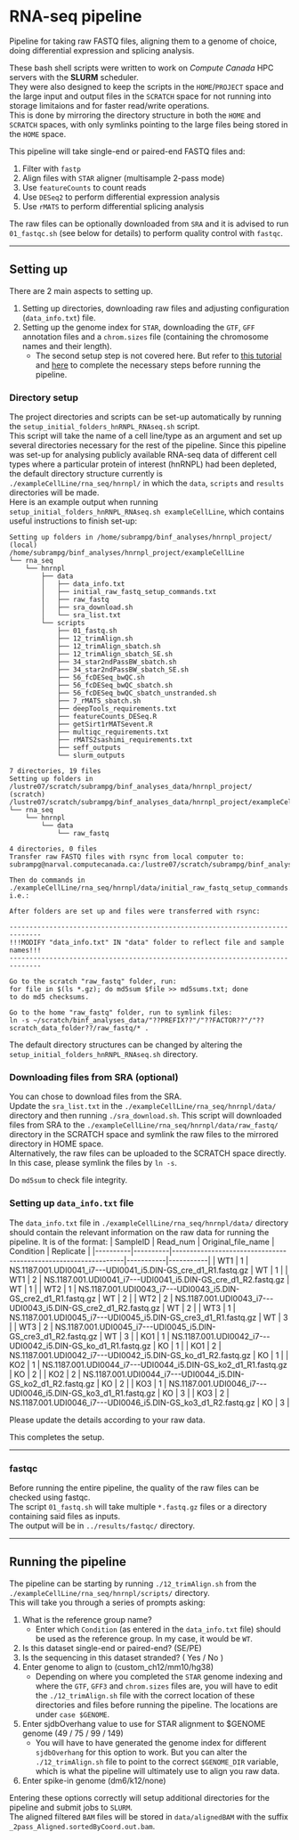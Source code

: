# RNA-seq pipeline

Pipeline for taking raw FASTQ files, aligning them to a genome of choice, doing differential expression and splicing analysis.

These bash shell scripts were written to work on *Compute Canada* HPC servers with the **SLURM** scheduler.  
They were also designed to keep the scripts in the `HOME`/`PROJECT` space and the large input and output files in the `SCRATCH` space for not running into storage limitaions and for faster read/write operations.  
This is done by mirroring the directory structure in both the `HOME` and `SCRATCH` spaces, with only symlinks pointing to the large files being stored in the `HOME` space. 

This pipeline will take single-end or paired-end FASTQ files and:
1. Filter with `fastp`
2. Align files with `STAR` aligner (multisample 2-pass mode)
3. Use `featureCounts` to count reads
4. Use `DESeq2` to perform differential expression analysis
5. Use `rMATS` to perform differential splicing analysis

The raw files can be optionally downloaded from `SRA` and it is advised to run `01_fastqc.sh` (see below for details) to perform quality control with `fastqc`.
___
## Setting up
There are 2 main aspects to setting up.
1. Setting up directories, downloading raw files and adjusting configuration (`data_info.txt`) file.
2. Setting up the genome index for `STAR`, downloading the `GTF`, `GFF` annotation files and a `chrom.sizes` file (containing the chromosome names and their length).
    * The second setup step is not covered here. But refer to [this tutorial](https://hbctraining.github.io/Intro-to-rnaseq-hpc-O2/lessons/03_alignment.html) and [here](https://www.biostars.org/p/173963/) to complete the necessary steps before running the pipeline. 
### Directory setup
The project directories and scripts can be set-up automatically by running the `setup_initial_folders_hnRNPL_RNAseq.sh` script.  
This script will take the name of a cell line/type as an argument and set up several directories necessary for the rest of the pipeline.
Since this pipeline was set-up for analysing publicly available RNA-seq data of different cell types where a particular protein of interest (hnRNPL) had been depleted, the default directory structure currently is `./exampleCellLine/rna_seq/hnrnpl/` in which the `data`, `scripts` and `results` directories will be made.  
Here is an example output when running `setup_initial_folders_hnRNPL_RNAseq.sh exampleCellLine`, which contains useful instructions to finish set-up:
```
Setting up folders in /home/subrampg/binf_analyses/hnrnpl_project/ (local)
/home/subrampg/binf_analyses/hnrnpl_project/exampleCellLine
└── rna_seq
    └── hnrnpl
        ├── data
        │   ├── data_info.txt
        │   ├── initial_raw_fastq_setup_commands.txt
        │   ├── raw_fastq
        │   ├── sra_download.sh
        │   └── sra_list.txt
        └── scripts
            ├── 01_fastq.sh
            ├── 12_trimAlign.sh
            ├── 12_trimAlign_sbatch.sh
            ├── 12_trimAlign_sbatch_SE.sh
            ├── 34_star2ndPassBW_sbatch.sh
            ├── 34_star2ndPassBW_sbatch_SE.sh
            ├── 56_fcDESeq_bwQC.sh
            ├── 56_fcDESeq_bwQC_sbatch.sh
            ├── 56_fcDESeq_bwQC_sbatch_unstranded.sh
            ├── 7_rMATS_sbatch.sh
            ├── deepTools_requirements.txt
            ├── featureCounts_DESeq.R
            ├── getSirt1rMATSevent.R
            ├── multiqc_requirements.txt
            ├── rMATS2sashimi_requirements.txt
            ├── seff_outputs
            └── slurm_outputs

7 directories, 19 files
Setting up folders in /lustre07/scratch/subrampg/binf_analyses_data/hnrnpl_project/ (scratch)
/lustre07/scratch/subrampg/binf_analyses_data/hnrnpl_project/exampleCellLine
└── rna_seq
    └── hnrnpl
        └── data
            └── raw_fastq

4 directories, 0 files
Transfer raw FASTQ files with rsync from local computer to:
subrampg@narval.computecanada.ca:/lustre07/scratch/subrampg/binf_analyses_data/hnrnpl_project//exampleCellLine/rna_seq/hnrnpl/data/raw_fastq/

Then do commands in ./exampleCellLine/rna_seq/hnrnpl/data/initial_raw_fastq_setup_commands.txt, i.e.:

After folders are set up and files were transferred with rsync:

------------------------------------------------------------------------------
!!!MODIFY "data_info.txt" IN "data" folder to reflect file and sample names!!!
------------------------------------------------------------------------------

Go to the scratch "raw_fastq" folder, run:
for file in $(ls *.gz); do md5sum $file >> md5sums.txt; done
to do md5 checksums.

Go to the home "raw_fastq" folder, run to symlink files:
ln -s ~/scratch/binf_analyses_data/"??PREFIX??"/"??FACTOR??"/"??scratch_data_folder??/raw_fastq/* .
```

The default directory structures can be changed by altering the `setup_initial_folders_hnRNPL_RNAseq.sh` directory.

### Downloading files from SRA (optional)
You can chose to download files from the SRA.  
Update the `sra_list.txt` in the `./exampleCellLine/rna_seq/hnrnpl/data/` directory and then running `./sra_download.sh`. This script will downloaded files from SRA to the `./exampleCellLine/rna_seq/hnrnpl/data/raw_fastq/` directory in the SCRATCH space and symlink the raw files to the mirrored directory in HOME space.  
Alternatively, the raw files can be uploaded to the SCRATCH space directly. In this case, please symlink the files by `ln -s`.  

Do `md5sum` to check file integrity.

### Setting up `data_info.txt` file
The `data_info.txt` file in `./exampleCellLine/rna_seq/hnrnpl/data/` directory should contain the relevant information on the raw data for running the pipeline.
It is of the format:
| SampleID | Read_num | Original_file_name                                             | Condition | Replicate |
|----------|----------|----------------------------------------------------------------|-----------|-----------|
| WT1      | 1        | NS.1187.001.UDI0041_i7---UDI0041_i5.DIN-GS_cre_d1_R1.fastq.gz  | WT        | 1         |
| WT1      | 2        | NS.1187.001.UDI0041_i7---UDI0041_i5.DIN-GS_cre_d1_R2.fastq.gz  | WT        | 1         |
| WT2      | 1        | NS.1187.001.UDI0043_i7---UDI0043_i5.DIN-GS_cre2_d1_R1.fastq.gz | WT        | 2         |
| WT2      | 2        | NS.1187.001.UDI0043_i7---UDI0043_i5.DIN-GS_cre2_d1_R2.fastq.gz | WT        | 2         |
| WT3      | 1        | NS.1187.001.UDI0045_i7---UDI0045_i5.DIN-GS_cre3_d1_R1.fastq.gz | WT        | 3         |
| WT3      | 2        | NS.1187.001.UDI0045_i7---UDI0045_i5.DIN-GS_cre3_d1_R2.fastq.gz | WT        | 3         |
| KO1      | 1        | NS.1187.001.UDI0042_i7---UDI0042_i5.DIN-GS_ko_d1_R1.fastq.gz   | KO        | 1         |
| KO1      | 2        | NS.1187.001.UDI0042_i7---UDI0042_i5.DIN-GS_ko_d1_R2.fastq.gz   | KO        | 1         |
| KO2      | 1        | NS.1187.001.UDI0044_i7---UDI0044_i5.DIN-GS_ko2_d1_R1.fastq.gz  | KO        | 2         |
| KO2      | 2        | NS.1187.001.UDI0044_i7---UDI0044_i5.DIN-GS_ko2_d1_R2.fastq.gz  | KO        | 2         |
| KO3      | 1        | NS.1187.001.UDI0046_i7---UDI0046_i5.DIN-GS_ko3_d1_R1.fastq.gz  | KO        | 3         |
| KO3      | 2        | NS.1187.001.UDI0046_i7---UDI0046_i5.DIN-GS_ko3_d1_R2.fastq.gz  | KO        | 3         |

Please update the details according to your raw data.

This completes the setup.
_____
### fastqc
Before running the entire pipeline, the quality of the raw files can be checked using fastqc.  
The script `01_fastq.sh` will take multiple `*.fastq.gz` files or a directory containing said files as inputs.  
The output will be in `../results/fastqc/` directory.
_____
## Running the pipeline
The pipeline can be starting by running `./12_trimAlign.sh` from the `./exampleCellLine/rna_seq/hnrnpl/scripts/` directory.  
This will take you through a series of prompts asking:
1. What is the reference group name?
    * Enter which `Condition` (as entered in the `data_info.txt` file) should be used as the reference group. In my case, it would be `WT`.
3. Is this dataset single-end or paired-end? (SE/PE)
4. Is the sequencing in this dataset stranded? ( Yes / No )
5. Enter genome to align to (custom_ch12/mm10/hg38)
    * Depending on where you completed the `STAR` genome indexing and where the `GTF`, `GFF3` and `chrom.sizes` files are, you will have to edit the `./12_trimAlign.sh` file with the correct location of these directories and files before running the pipeline. The locations are under `case $GENOME`.
6. Enter sjdbOverhang value to use for STAR alignment to $GENOME genome (49 / 75 / 99 / 149)
    * You will have to have generated the genome index for different `sjdbOverhang` for this option to work. But you can alter the `./12_trimAlign.sh` file to point to the correct `$GENOME_DIR` variable, which is what the pipeline will ultimately use to align you raw data.
7. Enter spike-in genome (dm6/k12/none)

Entering these options correctly will setup additional directories for the pipeline and submit jobs to `SLURM`.  
The aligned filtered `BAM` files will be stored in `data/alignedBAM` with the suffix `_2pass_Aligned.sortedByCoord.out.bam`.
